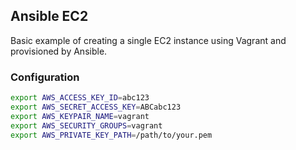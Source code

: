 ## Ansible EC2

Basic example of creating a single EC2 instance using Vagrant and provisioned by Ansible.

### Configuration

```bash
export AWS_ACCESS_KEY_ID=abc123
export AWS_SECRET_ACCESS_KEY=ABCabc123
export AWS_KEYPAIR_NAME=vagrant
export AWS_SECURITY_GROUPS=vagrant
export AWS_PRIVATE_KEY_PATH=/path/to/your.pem
```
